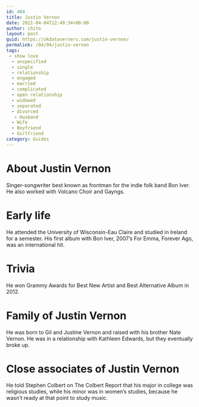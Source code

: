 ```yaml
---
id: 404
title: Justin Vernon
date: 2021-04-04T22:49:34+00:00
author: chito
layout: post
guid: https://ukdataservers.com/justin-vernon/
permalink: /04/04/justin-vernon
tags:
 - show love
  - unspecified
  - single
  - relationship
  - engaged
  - married
  - complicated
  - open relationship
  - widowed
  - separated
  - divorced
   - Husband
  - Wife
  - Boyfriend
  - Girlfriend
category: Guides
---
```




  
  
#  About Justin Vernon
                  
                  
                  
Singer-songwriter best known as frontman for the indie folk band Bon Iver. He also worked with Volcano Choir and Gayngs.
                  
                
                
                
# Early life
                  
                  
                  
He attended the University of Wisconsin-Eau Claire and studied in Ireland for a semester. His first album with Bon Iver, 2007&#8217;s For Emma, Forever Ago, was an international hit.
                  
                
                
                
# Trivia
                  
                  
                  
He won Grammy Awards for Best New Artist and Best Alternative Album in 2012.
                  
                
                
                
# Family of Justin Vernon
                  
                  
                  
He was born to Gil and Justine Vernon and raised with his brother Nate Vernon. He was in a relationship with Kathleen Edwards, but they eventually broke up.
                  
                
                
                
# Close associates of Justin Vernon
                  
                  
                  
He told Stephen Colbert on The Colbert Report that his major in college was religious studies, while his minor was in women&#8217;s studies, because he wasn&#8217;t ready at that point to study music.
                  
                
              
            
          
          
          
    
    
  
